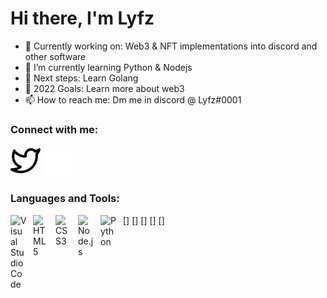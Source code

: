 # Hi there, I'm Lyfz

- 🔨 Currently working on: Web3 & NFT implementations into discord and other software
- 🌱 I’m currently learning Python & Nodejs
- 🎯 Next steps: Learn Golang
- 🥅 2022 Goals: Learn more about web3
- 📫 How to reach me: Dm me in discord @ Lyfz#0001

### Connect with me:

[![website](./img/twitter-light.svg)](https://twitter.com/lyfz0)
[![website](./img/twitter-dark.svg)](https://twitter.com/lyfz0)

### Languages and Tools:

[<img align="left" alt="Visual Studio Code" width="26px" src="https://cdn.jsdelivr.net/gh/devicons/devicon/icons/vscode/vscode-original.svg" style="padding-right:10px;" />]
[<img align="left" alt="HTML5" width="26px" src="https://cdn.jsdelivr.net/gh/devicons/devicon/icons/html5/html5-original.svg" style="padding-right:10px;" />]
[<img align="left" alt="CSS3" width="26px" src="https://cdn.jsdelivr.net/gh/devicons/devicon/icons/css3/css3-original.svg" style="padding-right:10px;" />]
[<img align="left" alt="Node.js" width="26px" src="https://cdn.jsdelivr.net/gh/devicons/devicon/icons/nodejs/nodejs-original.svg" style="padding-right:10px;" />]
[<img align="left" alt="Python" width="26px" src="https://cdn.jsdelivr.net/gh/devicons/devicon/icons/python/python-original.svg" style="padding-right:10px;" />]


